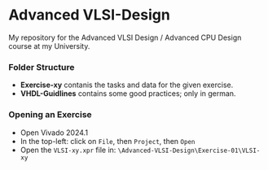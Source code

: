 # Advanced VLSI-Design
My repository for the Advanced VLSI Design / Advanced CPU Design course at my University.

### Folder Structure

- **Exercise-xy** contanis the tasks and data for the given exercise.
- **VHDL-Guidlines** contains some good practices; only in german.

### Opening an Exercise

- Open Vivado 2024.1
- In the top-left: click on `File`, then `Project`, then `Open`
- Open the `VLSI-xy.xpr` file in:
  `\Advanced-VLSI-Design\Exercise-01\VLSI-xy`